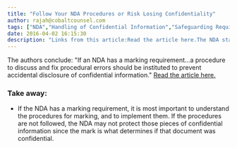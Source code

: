```yaml
---
title: "Follow Your NDA Procedures or Risk Losing Confidentiality"
author: rajah@cobaltcounsel.com
tags: ["NDA","Handling of Confidential Information","Safeguarding Requirements","Obligations","Commercial Activities","Rajah"]
date: 2016-04-02 16:15:30
description: "Links from this article:Read the article here.The NDA stated that to trigger either party’s obligations, the disclosed info..."
---
```




The authors conclude: "If an NDA has a marking requirement...a procedure to discuss and fix procedural errors should be instituted to prevent accidental disclosure of confidential information." [Read the article here.](https://www.lexology.com/library/detail.aspx?g=c3bf6d53-9cba-4410-8278-1e10640c3d30)

 

### Take away:
- If the NDA has a marking requirement, it is most important to understand the procedures for marking, and to implement them. If the procedures are not followed, the NDA may not protect those pieces of confidential information since the mark is what determines if that document was confidential.
